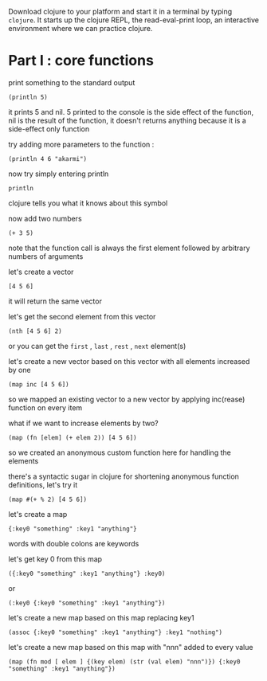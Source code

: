 Download clojure to your platform and start it in a terminal by typing ```clojure```. It starts up the clojure REPL, the read-eval-print loop, an interactive environment where we can practice clojure.

# Part I : core functions

print something to the standard output

```(println 5)```

it prints 5 and nil. 5 printed to the console is the side effect of the function, nil is the result of the function, it doesn't returns anything because it is a side-effect only function

try adding more parameters to the function :

```(println 4 6 "akarmi")```

now try simply entering println

```println```

clojure tells you what it knows about this symbol

now add two numbers

```(+ 3 5)```

note that the function call is always the first element followed by arbitrary numbers of arguments

let's create a vector

```[4 5 6]```

it will return the same vector

let's get the second element from this vector

```(nth [4 5 6] 2)```

or you can get the ```first``` , ```last``` , ```rest``` , ```next``` element(s)

let's create a new vector based on this vector with all elements increased by one

```(map inc [4 5 6])```

so we mapped an existing vector to a new vector by applying inc(rease) function on every item

what if we want to increase elements by two?

```(map (fn [elem] (+ elem 2)) [4 5 6])```

so we created an anonymous custom function here for handling the elements

there's a syntactic sugar in clojure for shortening anonymous function definitions, let's try it

```(map #(+ % 2) [4 5 6])```

let's create a map

```{:key0 "something" :key1 "anything"}```

words with double colons are keywords

let's get key 0 from this map

```({:key0 "something" :key1 "anything"} :key0)```

or

```(:key0 {:key0 "something" :key1 "anything"})```

let's create a new map based on this map replacing key1

```(assoc {:key0 "something" :key1 "anything"} :key1 "nothing")```

let's create a new map based on this map with "nnn" added to every value

```(map (fn mod [ elem ] {(key elem) (str (val elem) "nnn")}) {:key0 "something" :key1 "anything"})```

